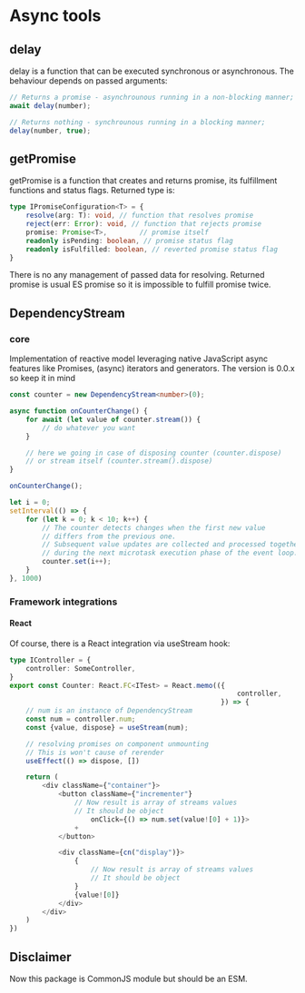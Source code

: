 # Async tools

## delay
delay is a function that can be executed synchronous or asynchronous.
The behaviour depends on passed arguments:
```typescript
// Returns a promise - asynchrounous running in a non-blocking manner;
await delay(number);

// Returns nothing - synchrounous running in a blocking manner;
delay(number, true);
```

## getPromise
getPromise is a function that creates and returns promise, its fulfillment functions
and status flags.
Returned type is:
```typescript
type IPromiseConfiguration<T> = {
    resolve(arg: T): void, // function that resolves promise
    reject(err: Error): void, // function that rejects promise
    promise: Promise<T>,        // promise itself
    readonly isPending: boolean, // promise status flag
    readonly isFulfilled: boolean, // reverted promise status flag
} 
```
There is no any management of passed data for resolving.
Returned promise is usual ES promise so it is impossible to fulfill promise twice.

## DependencyStream
### core
Implementation of reactive model leveraging native JavaScript async features like
Promises, (async) iterators and generators.
The version is 0.0.x so keep it in mind

```typescript
const counter = new DependencyStream<number>(0);

async function onCounterChange() {
    for await (let value of counter.stream()) {
        // do whatever you want
    }

    // here we going in case of disposing counter (counter.dispose)
    // or stream itself (counter.stream().dispose)
}

onCounterChange();

let i = 0;
setInterval(() => {
    for (let k = 0; k < 10; k++) {
        // The counter detects changes when the first new value 
        // differs from the previous one. 
        // Subsequent value updates are collected and processed together
        // during the next microtask execution phase of the event loop.
        counter.set(i++);
    }
}, 1000)
```

### Framework integrations
#### React
Of course, there is a React integration via useStream hook:

```typescript jsx
type IController = {
    controller: SomeController,
}
export const Counter: React.FC<ITest> = React.memo(({
                                                        controller,
                                                    }) => {
    // num is an instance of DependencyStream
    const num = controller.num;
    const {value, dispose} = useStream(num);

    // resolving promises on component unmounting
    // This is won't cause of rerender
    useEffect(() => dispose, [])

    return (
        <div className={"container"}>
            <button className={"incrementer"}
                // Now result is array of streams values
                // It should be object
                    onClick={() => num.set(value![0] + 1)}>
                +
            </button>

            <div className={cn("display")}>
                {
                    // Now result is array of streams values
                    // It should be object                    
                }
                {value![0]}
            </div>
        </div>
    )
})
```

## Disclaimer
Now this package is CommonJS module but should be an ESM.